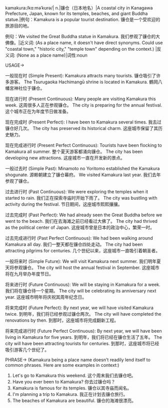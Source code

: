 kamakura:/kɑːməˈkʊrə/| n.|镰仓（日本地名）|A coastal city in Kanagawa Prefecture, Japan, known for its temples, beaches, and giant Buddha statue.|例句：Kamakura is a popular tourist destination. 镰仓是一个受欢迎的旅游目的地。

例句：We visited the Great Buddha statue in Kamakura. 我们参观了镰仓的大佛像。|近义词: (As a place name, it doesn't have direct synonyms.  Could use "coastal town," "historic city,"  "temple town" depending on the context.) |反义词: (None as a place name)|词性:noun


USAGE->

一般现在时 (Simple Present):
Kamakura attracts many tourists. 镰仓吸引了许多游客。
The Tsurugaoka Hachimangū shrine is located in Kamakura. 鶴岡八幡宮神社位于镰仓。

现在进行时 (Present Continuous):
Many people are visiting Kamakura this week. 这周很多人正在参观镰仓。
The city is preparing for the annual festival.  这个城市正在为年度节日做准备。

现在完成时 (Present Perfect):
I have been to Kamakura several times. 我去过镰仓好几次。
The city has preserved its historical charm.  这座城市保留了其历史魅力。

现在完成进行时 (Present Perfect Continuous):
Tourists have been flocking to Kamakura all summer.  整个夏天游客都涌向镰仓。
The city has been developing new attractions. 这座城市一直在开发新的景点。

一般过去时 (Simple Past):
Minamoto no Yoritomo established the Kamakura shogunate. 源赖朝建立了镰仓幕府。
We visited Kamakura last year. 我们去年参观了镰仓。

过去进行时 (Past Continuous):
We were exploring the temples when it started to rain. 我们正在探索寺庙时开始下雨了。
The city was bustling with activity during the festival. 节日期间，这座城市熙熙攘攘。

过去完成时 (Past Perfect):
We had already seen the Great Buddha before we went to the beach. 我们在去海滩之前已经看过大佛了。
The city had thrived as the political center of Japan.  这座城市曾是日本的政治中心，繁荣一时。

过去完成进行时 (Past Perfect Continuous):
We had been walking around Kamakura all day. 我们一整天都在镰仓四处走动。
The city had been attracting pilgrims for centuries.  几个世纪以来，这座城市一直吸引着朝圣者。

一般将来时 (Simple Future):
We will visit Kamakura next summer. 我们明年夏天将参观镰仓。
The city will host the annual festival in September.  这座城市将在九月举办年度节日。

将来进行时 (Future Continuous):
We will be staying in Kamakura for a week. 我们将在镰仓待一个星期。
The city will be celebrating its anniversary next year. 这座城市明年将庆祝其周年纪念日。

将来完成时 (Future Perfect):
By next year, we will have visited Kamakura twice. 到明年，我们将已经参观过镰仓两次。
The city will have completed the renovations by then.  到那时，这座城市将完成翻新工程。

将来完成进行时 (Future Perfect Continuous):
By next year, we will have been living in Kamakura for five years. 到明年，我们将已经在镰仓生活了五年。
The city will have been attracting tourists for centuries. 到那时，这座城市将已经吸引游客几个世纪了。



PHRASE->
(Kamakura being a place name doesn't readily lend itself to common phrases.  Here are some examples in context:)

1.  Let's go to Kamakura this weekend.  这个周末我们去镰仓吧。
2.  Have you ever been to Kamakura? 你去过镰仓吗？
3.  Kamakura is famous for its temples. 镰仓以其寺庙而闻名。
4.  I'm planning a trip to Kamakura. 我正在计划去镰仓旅行。
5.  The beaches of Kamakura are beautiful. 镰仓的海滩很漂亮。
